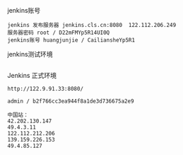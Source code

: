 jenkins账号

```
jenkins 发布服务器 jenkins.cls.cn:8080  122.112.206.249
服务器密码 root / D22mFMYp5R14UI0Q
jenkins账号 huangjunjie / CailiansheYp5R1
```

jenkins测试环境

```

```

Jenkins 正式环境

```
http://122.9.91.33:8080/

admin / b2f766cc3ea944f8a1de3d736675a2e9
```



```
中国站：
42.202.130.147
49.4.3.11
122.112.212.206
139.159.226.153
49.4.85.127
```

